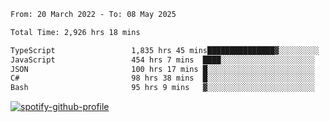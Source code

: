<!--START_SECTION:waka-->

```txt
From: 20 March 2022 - To: 08 May 2025

Total Time: 2,926 hrs 18 mins

TypeScript                 1,835 hrs 45 mins███████████████▓░░░░░░░░░   62.73 %
JavaScript                 454 hrs 7 mins  ████░░░░░░░░░░░░░░░░░░░░░   15.52 %
JSON                       100 hrs 17 mins █░░░░░░░░░░░░░░░░░░░░░░░░   03.43 %
C#                         98 hrs 38 mins  █░░░░░░░░░░░░░░░░░░░░░░░░   03.37 %
Bash                       95 hrs 9 mins   ▓░░░░░░░░░░░░░░░░░░░░░░░░   03.25 %
```

<!--END_SECTION:waka-->
[![spotify-github-profile](https://spotify-github-profile.vercel.app/api/view?uid=c00zprrvy9xiloa9qnco3hmng&cover_image=true&theme=novatorem&show_offline=false&background_color=121212&bar_color=53b14f&bar_color_cover=false)](https://spotify-github-profile.vercel.app/api/view?uid=c00zprrvy9xiloa9qnco3hmng&redirect=true)



